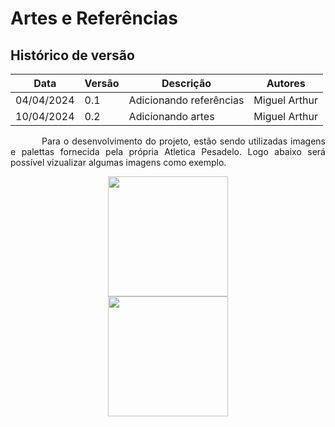 # Artes e Referências

## Histórico de versão

|Data|Versão|Descrição|Autores|
|--|--|--|--|
|04/04/2024|0.1|Adicionando referências|Miguel Arthur|
|10/04/2024|0.2|Adicionando artes|Miguel Arthur|

<p style="text-indent: 50px;text-align: justify;"> Para o desenvolvimento do projeto, estão sendo utilizadas imagens e palettas fornecida pela própria Atletica Pesadelo. Logo abaixo será possível vizualizar algumas imagens como exemplo.</p>

[comentário]: # (COLOCAR IMAGENS COMO EXEMPLO)


<div align="center">
    <img src="" style="width:20vw"/>
</div>


<div align="center">
    <img src="" style="width:20vw"/>
</div>



